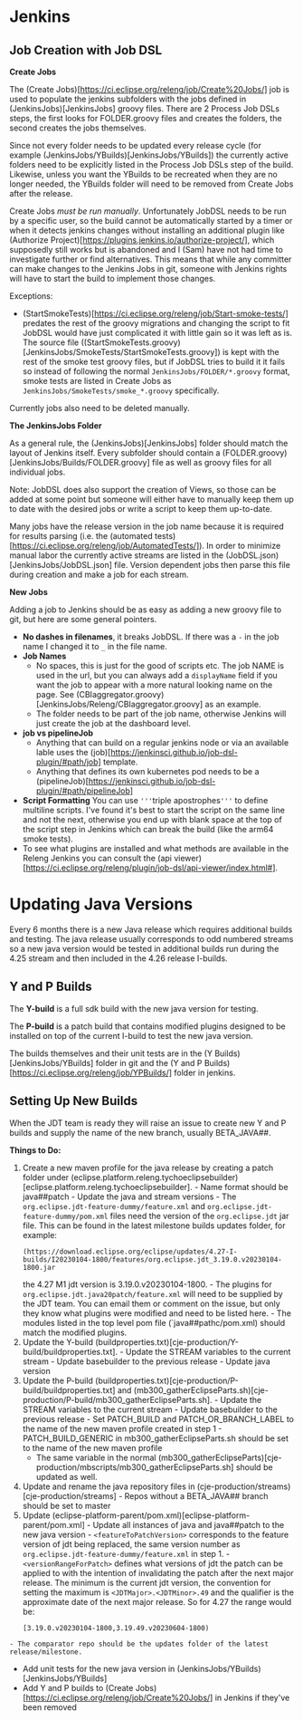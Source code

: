 # Jenkins

## **Job Creation with Job DSL**

**Create Jobs**

The (Create Jobs)[https://ci.eclipse.org/releng/job/Create%20Jobs/] job is used to populate the jenkins subfolders with the jobs defined in (JenkinsJobs)[JenkinsJobs] groovy files. There are 2 Process Job DSLs steps, the first looks for FOLDER.groovy files and creates the folders, the second creates the jobs themselves.

Since not every folder needs to be updated every release cycle (for example (JenkinsJobs/YBuilds)[JenkinsJobs/YBuilds]) the currently active folders need to be explicitly listed in the Process Job DSLs step of the build. Likewise, unless you want the YBuilds to be recreated when they are no longer needed, the YBuilds folder will need to be removed from Create Jobs after the release. 

Create Jobs *must be run manually*. Unfortunately JobDSL needs to be run by a specific user, so the build cannot be automatically started by a timer or when it detects jenkins changes without installing an additional plugin like (Authorize Project)[https://plugins.jenkins.io/authorize-project/], which supposedly still works but is abandoned and I (Sam) have not had time to investigate further or find alternatives. This means that while any committer can make changes to the Jenkins Jobs in git, someone with Jenkins rights will have to start the build to implement those changes.

Exceptions: 
  - (StartSmokeTests)[https://ci.eclipse.org/releng/job/Start-smoke-tests/] predates the rest of the groovy migrations and changing the script to fit JobDSL would have just complicated it with little gain so it was left as is. The source file ((StartSmokeTests.groovy)[JenkinsJobs/SmokeTests/StartSmokeTests.groovy]) is kept with the rest of the smoke test groovy files, but if JobDSL tries to build it it fails so instead of following the normal `JenkinsJobs/FOLDER/*.groovy` format, smoke tests are listed in Create Jobs as `JenkinsJobs/SmokeTests/smoke_*.groovy` specifically.

Currently jobs also need to be deleted manually.

**The JenkinsJobs Folder**

As a general rule, the (JenkinsJobs)[JenkinsJobs] folder should match the layout of Jenkins itself. Every subfolder should contain a (FOLDER.groovy)[JenkinsJobs/Builds/FOLDER.groovy] file as well as groovy files for all individual jobs. 

Note: JobDSL does also support the creation of Views, so those can be added at some point but someone will either have to manually keep them up to date with the desired jobs or write a script to keep them up-to-date.

Many jobs have the release version in the job name because it is required for results parsing (i.e. the (automated tests)[https://ci.eclipse.org/releng/job/AutomatedTests/]). In order to minimize manual labor the currently active streams are listed in the (JobDSL.json)[JenkinsJobs/JobDSL.json] file. Version dependent jobs then parse this file during creation and make a job for each stream.

**New Jobs**

Adding a job to Jenkins should be as easy as adding a new groovy file to git, but here are some general pointers.

* **No dashes in filenames**, it breaks JobDSL. If there was a `-` in the job name I changed it to `_` in the file name.
* **Job Names**
  - No spaces, this is just for the good of scripts etc. The job NAME is used in the url, but you can always add a `displayName` field if you want the job to appear with a more natural looking name on the page. See (CBIaggregator.groovy)[JenkinsJobs/Releng/CBIaggregator.groovy] as an example.
  - The folder needs to be part of the job name, otherwise Jenkins will just create the job at the dashboard level.
* **job vs pipelineJob**
  - Anything that can build on a regular jenkins node or via an available lable uses the (job)[https://jenkinsci.github.io/job-dsl-plugin/#path/job] template.
  - Anything that defines its own kubernetes pod needs to be a (pipelineJob)[https://jenkinsci.github.io/job-dsl-plugin/#path/pipelineJob]
* **Script Formatting** You can use `'''`triple apostrophes`'''` to define multiline scripts. I've found it's best to start the script on the same line and not the next, otherwise you end up with blank space at the top of the script step in Jenkins which can break the build (like the arm64 smoke tests).
* To see what plugins are installed and what methods are available in the Releng Jenkins you can consult the (api viewer)[https://ci.eclipse.org/releng/plugin/job-dsl/api-viewer/index.html#].


# Updating Java Versions

Every 6 months there is a new Java release which requires additional builds and testing. The java release usually corresponds to odd numbered streams so a new java version would be tested in additional builds run during the 4.25 stream and then included in the 4.26 release I-builds. 

## **Y and P Builds**
The **Y-build** is a full sdk build with the new java version for testing. 

The **P-build** is a patch build that contains modified plugins designed to be installed on top of the current I-build to test the new java version.

The builds themselves and their unit tests are in the (Y Builds)[JenkinsJobs/YBuilds] folder in git and the (Y and P Builds)[https://ci.eclipse.org/releng/job/YPBuilds/] folder in jenkins.

## Setting Up New Builds

When the JDT team is ready they will raise an issue to create new Y and P builds and supply the name of the new branch, usually BETA_JAVA##.

**Things to Do:**
  1. Create a new maven profile for the java release by creating a patch folder under (eclipse.platform.releng.tychoeclipsebuilder)[eclipse.platform.releng.tychoeclipsebuilder].
    - Name format should be java##patch
    - Update the java and stream versions
    - The `org.eclipse.jdt-feature-dummy/feature.xml` and `org.eclipse.jdt-feature-dummy/pom.xml` files need the version of the `org.eclipse.jdt` jar file. This can be found in the latest milestone builds updates folder, for example:
      ```
      (https://download.eclipse.org/eclipse/updates/4.27-I-builds/I20230104-1800/features/org.eclipse.jdt_3.19.0.v20230104-1800.jar
      ```
      the 4.27 M1 jdt version is 3.19.0.v20230104-1800.
    - The plugins for `org.eclipse.jdt.java20patch/feature.xml` will need to be supplied by the JDT team. You can email them or comment on the issue, but only they know what plugins were modified and need to be listed here.
    - The modules listed in the top level pom file (`java##pathc/pom.xml) should match the modified plugins.
  2. Update the Y-build (buildproperties.txt)[cje-production/Y-build/buildproperties.txt].
    - Update the STREAM variables to the current stream
    - Update basebuilder to the previous release
    - Update java version
  3. Update the P-build (buildproperties.txt)[cje-production/P-build/buildproperties.txt] and (mb300_gatherEclipseParts.sh)[cje-production/P-build/mb300_gatherEclipseParts.sh].
    - Update the STREAM variables to the current stream
    - Update basebuilder to the previous release
    - Set PATCH_BUILD and PATCH_OR_BRANCH_LABEL to the name of the new maven profile created in step 1
    - PATCH_BUILD_GENERIC in mb300_gatherEclipseParts.sh should be set to the name of the new maven profile
      - The same variable in the normal (mb300_gatherEclipseParts)[cje-production/mbscripts/mb300_gatherEclipseParts.sh] should be updated as well.
  4. Update and rename the java repository files in (cje-production/streams)[cje-production/streams]
    - Repos without a BETA_JAVA## branch should be set to master
  5. Update (eclipse-platform-parent/pom.xml)[eclipse-platform-parent/pom.xml]
    - Update all instances of java and java##patch to the new java version
    - `<featureToPatchVersion>` corresponds to the feature version of jdt being replaced, the same version number as `org.eclipse.jdt-feature-dummy/feature.xml` in step 1.
    - `<versionRangeForPatch>` defines what versions of jdt the patch can be applied to with the intention of invalidating the patch after the next major release. The minimum is the current jdt version, the convention for setting the maximum is `<JDTMajor>.<JDTMinor>.49` and the qualifier is the approximate date of the next major release. So for 4.27 the range would be:
      ```
      [3.19.0.v20230104-1800,3.19.49.v20230604-1800)
      ```
    - The comparator repo should be the updates folder of the latest release/milestone.
  * Add unit tests for the new java version in (JenkinsJobs/YBuilds)[JenkinsJobs/YBuilds]
  * Add Y and P builds to (Create Jobs)[https://ci.eclipse.org/releng/job/Create%20Jobs/] in Jenkins if they've been removed

